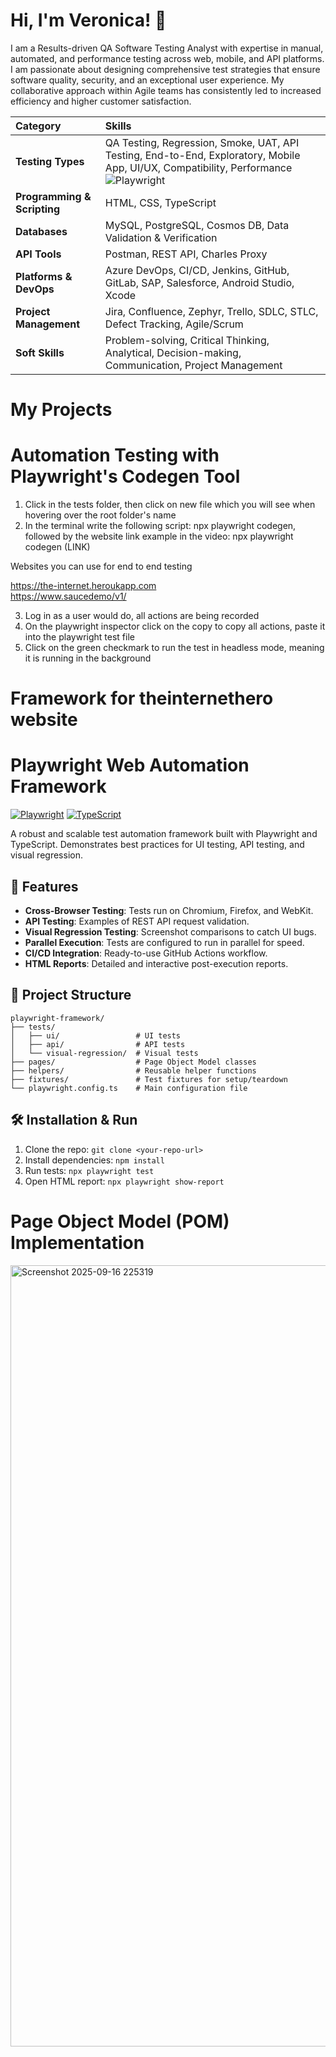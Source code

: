 
# Hi, I'm Veronica! 👋

I am a Results-driven QA Software Testing Analyst with expertise in manual, automated, and performance testing across web, mobile, and API platforms. I am passionate about designing comprehensive test strategies that ensure software quality, security, and an exceptional user experience. My collaborative approach within Agile teams has consistently led to increased efficiency and higher customer satisfaction.

| Category | Skills |
| :--- | :--- |
| **Testing Types** | QA Testing, Regression, Smoke, UAT, API Testing, End-to-End, Exploratory, Mobile App, UI/UX, Compatibility, Performance![Playwright](https://img.shields.io/badge/Playwright-Informational?style=flat&logo=playwright&logoColor=white)
| **Programming & Scripting** | HTML, CSS, TypeScript |
| **Databases** | MySQL, PostgreSQL, Cosmos DB, Data Validation & Verification |
| **API Tools** | Postman, REST API, Charles Proxy |
| **Platforms & DevOps** | Azure DevOps, CI/CD, Jenkins, GitHub, GitLab, SAP, Salesforce, Android Studio, Xcode |
| **Project Management** | Jira, Confluence, Zephyr, Trello, SDLC, STLC, Defect Tracking, Agile/Scrum |
| **Soft Skills** | Problem-solving, Critical Thinking, Analytical, Decision-making, Communication, Project Management |

# My Projects

# Automation Testing with Playwright's Codegen Tool

1. Click in the tests folder, then click on new file which you will see when hovering over the root folder's name
2. In the terminal write the following script: npx playwright codegen, followed by the website link example in the video: npx playwright codegen (LINK)

Websites you can use for end to end testing

https://the-internet.heroukapp.com  
https://www.saucedemo/v1/

3. Log in as a user would do, all actions are being recorded
4. On the playwright inspector click on the copy to copy all actions, paste it into the playwright test file
5. Click on the green checkmark to run the test in headless mode, meaning it is running in the background

# Framework for theinternethero website

# Playwright Web Automation Framework

[![Playwright](https://img.shields.io/badge/Playwright-2EAD33?style=for-the-badge&logo=playwright&logoColor=white)](https://playwright.dev/)
[![TypeScript](https://img.shields.io/badge/TypeScript-3178C6?style=for-the-badge&logo=typescript&logoColor=white)](https://www.typescriptlang.org/)

A robust and scalable test automation framework built with Playwright and TypeScript. Demonstrates best practices for UI testing, API testing, and visual regression.

## 🚀 Features

- **Cross-Browser Testing**: Tests run on Chromium, Firefox, and WebKit.
- **API Testing**: Examples of REST API request validation.
- **Visual Regression Testing**: Screenshot comparisons to catch UI bugs.
- **Parallel Execution**: Tests are configured to run in parallel for speed.
- **CI/CD Integration**: Ready-to-use GitHub Actions workflow.
- **HTML Reports**: Detailed and interactive post-execution reports.

## 📁 Project Structure

```
playwright-framework/
├── tests/
│   ├── ui/                 # UI tests
│   ├── api/                # API tests
│   └── visual-regression/  # Visual tests
├── pages/                  # Page Object Model classes
├── helpers/                # Reusable helper functions
├── fixtures/               # Test fixtures for setup/teardown
└── playwright.config.ts    # Main configuration file
```

## 🛠️ Installation & Run

1.  Clone the repo: `git clone <your-repo-url>`
2.  Install dependencies: `npm install`
3.  Run tests: `npx playwright test`
4.  Open HTML report: `npx playwright show-report`

# Page Object Model (POM) Implementation

<img width="1329" height="1250" alt="Screenshot 2025-09-16 225319" src="https://github.com/user-attachments/assets/81bb6fd3-ee5f-4bdc-87ce-c1ac6ba235c0" />






